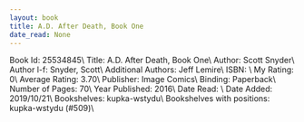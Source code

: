 ```yaml
---
layout: book
title: A.D. After Death, Book One
date_read: None
---
```


Book Id: 25534845\ 
Title: A.D. After Death, Book One\ 
Author: Scott Snyder\ 
Author l-f: Snyder, Scott\ 
Additional Authors: Jeff Lemire\ 
ISBN: \ 
My Rating: 0\ 
Average Rating: 3.70\ 
Publisher: Image Comics\ 
Binding: Paperback\ 
Number of Pages: 70\ 
Year Published: 2016\ 
Date Read: \ 
Date Added: 2019/10/21\ 
Bookshelves: kupka-wstydu\ 
Bookshelves with positions: kupka-wstydu (#509)\ 

